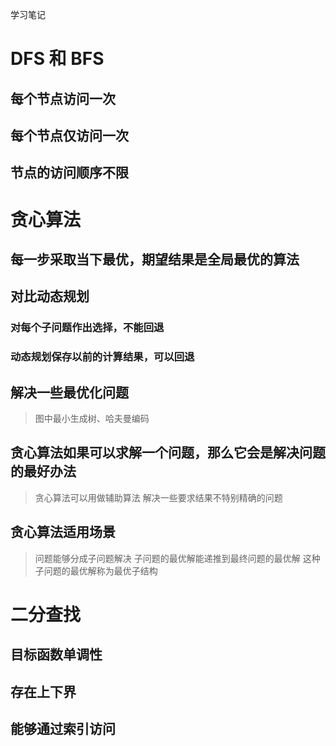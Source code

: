 学习笔记

# DFS 和 BFS

## 每个节点访问一次
## 每个节点仅访问一次
## 节点的访问顺序不限


# 贪心算法
## 每一步采取当下最优，期望结果是全局最优的算法
## 对比动态规划
### 对每个子问题作出选择，不能回退
### 动态规划保存以前的计算结果，可以回退
## 解决一些最优化问题
> 图中最小生成树、哈夫曼编码
## 贪心算法如果可以求解一个问题，那么它会是解决问题的最好办法
> 贪心算法可以用做辅助算法
> 解决一些要求结果不特别精确的问题
## 贪心算法适用场景
> 问题能够分成子问题解决
> 子问题的最优解能递推到最终问题的最优解
> 这种子问题的最优解称为最优子结构


# 二分查找
## 目标函数单调性
## 存在上下界
## 能够通过索引访问